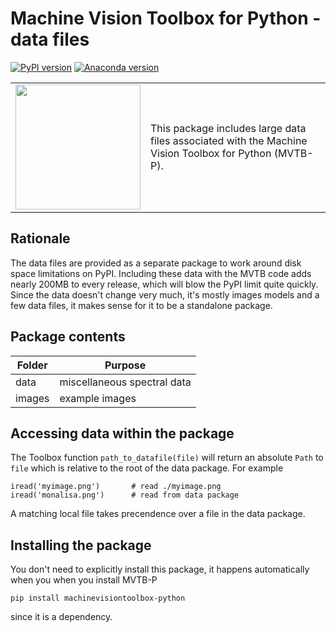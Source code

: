 # Machine Vision Toolbox for Python - data files

[![PyPI version](https://badge.fury.io/py/rtb-data.svg)](https://badge.fury.io/py/mvtb-data)
[![Anaconda version](https://anaconda.org/conda-forge/mvtb-data/badges/version.svg)](https://anaconda.org/conda-forge/mvtb-data)

<table style="border:0px">
<tr style="border:0px">
<td style="border:0px">
<img src="https://github.com/petercorke/machinevision-toolbox-python/raw/master/docs/figs/MVTBDataLogo.png" width="200"></td>
<td style="border:0px">
This package includes large data files associated with the Machine Vision Toolbox for Python (MVTB-P).
</td>
</tr>
</table>


## Rationale

The data files are provided as a separate package to work around disk space limitations on PyPI.  Including these data with the MVTB code adds nearly 200MB to every release, which will blow the PyPI limit quite quickly.  
Since the data doesn't change very much, it's mostly images models and a few data files, it makes sense for it to be a standalone package.

## Package contents

| Folder | Purpose                        |
| ------ | ------------------------------ |
| data   | miscellaneous spectral data           |
| images | example images                        |

## Accessing data within the package

The Toolbox function `path_to_datafile(file)` will return an absolute
`Path` to `file` which is relative to the root of the data package.  For example

```
iread('myimage.png')       # read ./myimage.png
iread('monalisa.png')      # read from data package
```

A matching local file takes precendence over a file in the data package.

## Installing the package

You don't need to explicitly install this package, it happens automatically when you when you install MVTB-P

```
pip install machinevisiontoolbox-python
```
since it is a dependency.
